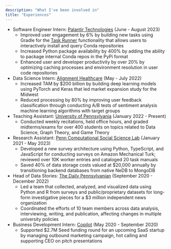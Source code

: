 ```yaml
---
description: "What I've been involved in"
title: "Experiences"
---
```


- Software Engineer Intern: [Palantir Technologies](https://www.palantir.com/) (June - August 2023)
  - Improved user engagement by 6\% by building new tasks using Gradle for the [Task Runner](https://www.palantir.com/docs/foundry/transforms-python/use-python-libraries/index.html) functionality that allows users to interactively install and query Conda repositories
  - Increased Python package availability by 400% by adding the ability to package internal Conda repos in the PyPi format
  - Enhanced user and developer productivity by over 20% by optimizing caching processes and environment resolution in user code repositories
- Data Science Intern: [Alignment Healthcare](https://www.alignmenthealth.com/) (May - July 2022)
  - Increased TAM by $200 billion by building deep learning models using PyTorch and Keras that led market expansion study for the Midwest
  - Reduced processing by 80% by improving user feedback classification through conducting A/B tests of sentiment analysis machine learning algorithms with target groups
- Teaching Assistant: [University of Pennsylvania](https://www.seas.upenn.edu/) (January 2022 - Present)
  - Conducted weekly recitations, held office hours, and graded midterms/exams for over 400 students on topics related to Data Science, Graph Theory, and Game Theory
- Research Assistant: [Penn Computational Social Science Lab](https://css.seas.upenn.edu/) (January 2021 - May 2023)
  - Developed a new survey architecture using Python, TypeScript, and JavaScript for conducting surveys on Amazon Mechanical Turk; reviewed over 10K worker entries and cataloged 20 task manuals
  - Saved 40% of data storage costs valued at $20,000 annually by transitioning backend databases from native NeDB to MongoDB
- Head of Data Stories: [The Daily Pennsylvanian](https://www.thedp.com/) (September 2020 - December 2022)
  - Led a team that collected, analyzed, and visualized data using Python and R from surveys and public/proprietary datasets for long-form investigative pieces for a \$3 million independent news organization
  - Coordinated the efforts of 10 team members across data analysis, interviewing, writing, and publication, affecting changes in multiple university policies
- Business Development Intern: [Copilot](https://www.copilotup.com/) (May 2020 - September 2020)
  - Supported $2.7M Seed funding round for an upcoming SaaS startup by managing outbound marketing campaign, hot calling and supporting CEO on pitch presentations
